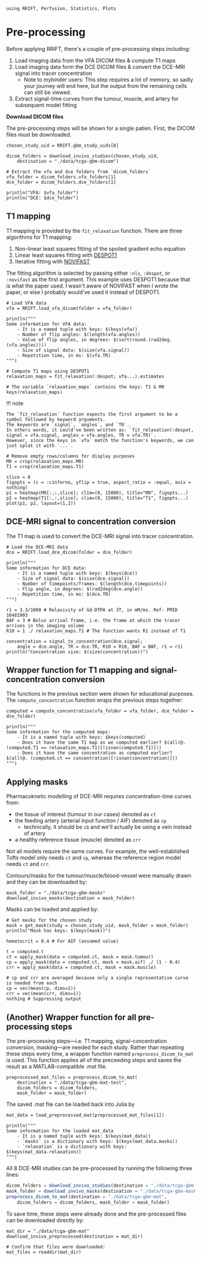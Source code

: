 ```@setup ex
using RRIFT, Perfusion, Statistics, Plots
```

# Pre-processing

Before applying RRIFT, there's a couple of pre-processing steps including:
1. Load imaging data from the VFA DICOM files & compute T1 maps
2. Load imaging data form the DCE DICOM files & convert the DCE-MRI signal into tracer concentration
    + Note to mybinder users: This step requires a lot of memory, so sadly your journey will end here, but the output from the remaining cells can still be viewed.
3. Extract signal-time curves from the tumour, muscle, and artery for subsequent model fitting

**Download DICOM files**

The pre-processing steps will be shown for a single patien.
First, the DICOM files must be downloaded.
```@example ex
chosen_study_uid = RRIFT.gbm_study_uids[8]

dicom_folders = download_invivo_studies(chosen_study_uid, 
    destination = "./data/tcga-gbm-dicom")

# Extract the vfa and dce folders from `dicom_folders`
vfa_folder = dicom_folders.vfa_folders[1]
dce_folder = dicom_folders.dce_folders[1]

println("VFA: $vfa_folder")
println("DCE: $dce_folder")
```

## T1 mapping

T1 mapping is provided by the `fit_relaxation` function. 
There are three algorithms for T1 mapping:
1. Non-linear least squares fitting of the spoiled gradient echo equation
1. Linear least squares fitting with [DESPOT1](https://onlinelibrary.wiley.com/doi/full/10.1002/mrm.20314)
1. Iterative fitting with [NOVIFAST](https://ieeexplore.ieee.org/document/8371285)

The fitting algorithm is selected by passing either `:nls`, `:despot`, or `:novifast` as the first argument.
This example uses DESPOT1 because that is what the paper used. I wasn't aware of NOVIFAST when I wrote the paper, or else I probably would've used it instead of DESPOT1.

```@example ex
# Load VFA data
vfa = RRIFT.load_vfa_dicom(folder = vfa_folder)

println("""
Some information for VFA data:
    - It is a named tuple with keys: $(keys(vfa))
    - Number of flip angles: $(length(vfa.angles))
    - Value of flip angles, in degrees: $(sort(round.(rad2deg.(vfa.angles))))
    - Size of signal data: $(size(vfa.signal))
    - Repetition time, in ms: $(vfa.TR)
""")

# Compute T1 maps using DESPOT1
relaxation_maps = fit_relaxation(:despot; vfa...).estimates

# The variable `relaxation_maps` contains the keys: T1 & M0
keys(relaxation_maps)
```

!!! note

    The `fit_relaxation` function expects the first argument to be a symbol followed by keyword arguments. 
    The keywords are `signal`, `angles`, and `TR`. 
    In others words, it could've been written as: `fit_relaxation(:despot, signal = vfa.signal, angles = vfa.angles, TR = vfa.TR)`.
    However, since the keys in `vfa` match the function's keywords, we can just splat it with `...`. 

```@example ex
# Remove empty rows/columns for display purposes
M0 = crop(relaxation_maps.M0)
T1 = crop(relaxation_maps.T1)

slice = 8
figopts = (c = :cinferno, yflip = true, aspect_ratio = :equal, axis = nothing)
p1 = heatmap(M0[:,:,slice]; clim=(0, 15000), title="M0", figopts...)
p2 = heatmap(T1[:,:,slice]; clim=(0, 15000), title="T1", figopts...)
plot(p1, p2, layout=(1,2))
```

## DCE-MRI signal to concentration conversion

The T1 map is used to convert the DCE-MRI signal into tracer concentration.

```@example ex
# Load the DCE-MRI data
dce = RRIFT.load_dce_dicom(folder = dce_folder)

println("""
Some information for DCE data:
    - It is a named tuple with keys: $(keys(dce))
    - Size of signal data: $(size(dce.signal))
    - Number of timepoints/frames: $(length(dce.timepoints))
    - Flip angle, in degrees: $(rad2deg(dce.angle))
    - Repetition time, in ms: $(dce.TR)
""")

r1 = 3.3/1000 # Relaxivity of Gd-DTPA at 3T, in mM/ms. Ref: PMID 16481903
BAF = 3 # Bolus arrival frame, i.e. the frame at which the tracer arrives in the imaging volume
R10 = 1 ./ relaxation_maps.T1 # The function wants R1 instead of T1

concentration = signal_to_concentration(dce.signal; 
    angle = dce.angle, TR = dce.TR, R10 = R10, BAF = BAF, r1 = r1)
println("Concentration size: $(size(concentration))")
```

## Wrapper function for T1 mapping and signal-concentration conversion

The functions in the previous section were shown for educational purposes. 
The `compute_concentration` function wraps the previous steps together:

```@example ex
computed = compute_concentration(vfa_folder = vfa_folder, dce_folder = dce_folder)

println("""
Some information for the computed maps:
    - It is a named tuple with keys: $keys(computed)
    - Does it have the same T1 map as we computed earlier? $(all(@. (computed.T1 == relaxation_maps.T1)[!isnan(computed.T1)]))
    - Does it have the same concentration as computed earlier? $(all(@. (computed.ct == concentration)[!isnan(concentration)]))
""")
```

## Applying masks

Pharmacoknetic modelling of DCE-MRI requires concentration-time curves from:

- the tissue of interest (tumour in our cases) denoted as `ct`
- the feeding artery (arterial input function / AIF) denoted as `cp`
    + technically, it should be `cb` and we'll actually be using a vein instead of artery
- a healthy reference tissue (muscle) denoted as `crr`

Not all models require the same curves. For example, the well-established Tofts model only needs `ct` and `cp`, whereas the reference region model needs `ct` and `crr`.

Contours/masks for the tumour/muscle/blood-vessel were manually drawn and they can be downloaded by:
```@example ex
mask_folder = "./data/tcga-gbm-masks"
download_invivo_masks(destination = mask_folder)
```

Masks can be loaded and applied by:
```@example ex
# Get masks for the chosen study
mask = get_mask(study = chosen_study_uid, mask_folder = mask_folder)
println("Mask has keys: $(keys(mask))")

hematocrit = 0.4 # For AIF (assumed value)

t = computed.t
ct = apply_mask(data = computed.ct, mask = mask.tumour)
cp = apply_mask(data = computed.ct, mask = mask.aif) ./ (1 - 0.4)
crr = apply_mask(data = computed.ct, mask = mask.muscle)

# cp and crr are averaged because only a single representative curve is needed from each
cp = vec(mean(cp, dims=1))
crr = vec(mean(crr, dims=1))
nothing # Suppressing output
```

## (Another) Wrapper function for all pre-processing steps

The pre-processing steps—i.e. T1 mapping, signal-concentration conversion, masking—are needed for each study.
Rather than repeating these steps every time, a wrapper function named `preprocess_dicom_to_mat` is used. 
This function applies all of the preceeding steps and saves the result as a MATLAB-compatible .mat file.

```@repl ex
preprocessed_mat_files = preprocess_dicom_to_mat(
    destination = "./data/tcga-gbm-mat-test", 
    dicom_folders = dicom_folders, 
    mask_folder = mask_folder)
```

The saved .mat file can be loaded back into Julia by
```@example ex
mat_data = load_preprocessed_mat(preprocessed_mat_files[1])

println("""
Some information for the loaded mat_data
    - It is a named tuple with keys: $(keys(mat_data))
    - `masks` is a dictionary with keys: $(keys(mat_data.masks))
    - `relaxation` is a dictionary with keys: $(keys(mat_data.relaxation))
""")
```

All 8 DCE-MRI studies can be pre-processed by running the following three lines:
```julia
dicom_folders = download_invivo_studies(destination = "./data/tcga-gbm-dicom")
mask_folder = download_invivo_masks(destination = "./data/tcga-gbm-masks")
preprocess_dicom_to_mat(destination = "./data/tcga-gbm-mat", 
    dicom_folders = dicom_folders, mask_folder = mask_folder)
```

To save time, these steps were already done and the pre-processed files can be downloaded directly by:
```@example ex
mat_dir = "./data/tcga-gbm-mat"
download_invivo_preprocessed(destination = mat_dir)

# Confirm that files were downloaded:
mat_files = readdir(mat_dir)
```

